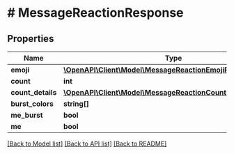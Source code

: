 # # MessageReactionResponse

## Properties

Name | Type | Description | Notes
------------ | ------------- | ------------- | -------------
**emoji** | [**\OpenAPI\Client\Model\MessageReactionEmojiResponse**](MessageReactionEmojiResponse.md) |  |
**count** | **int** |  |
**count_details** | [**\OpenAPI\Client\Model\MessageReactionCountDetailsResponse**](MessageReactionCountDetailsResponse.md) |  |
**burst_colors** | **string[]** |  |
**me_burst** | **bool** |  |
**me** | **bool** |  |

[[Back to Model list]](../../README.md#models) [[Back to API list]](../../README.md#endpoints) [[Back to README]](../../README.md)
